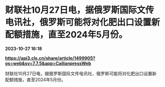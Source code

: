 # 财联社10月27日电，据俄罗斯国际文传电讯社，俄罗斯可能将对化肥出口设置新配额措施，直至2024年5月份。

**2023-10-27 16:18**

**https://api3.cls.cn/share/article/1499905?os=web&sv=7.7.5&app=CailianpressWeb**

财联社10月27日电，据俄罗斯国际文传电讯社，俄罗斯可能将对化肥出口设置新配额措施，直至2024年5月份。